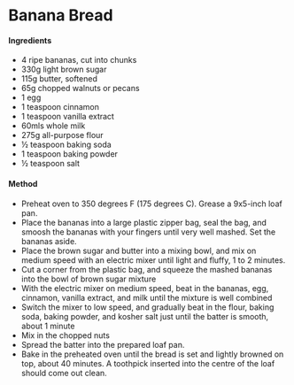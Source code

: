 # Banana Bread
#### Ingredients
-   4 ripe bananas, cut into chunks
-   330g light brown sugar
-   115g butter, softened
-   65g chopped walnuts or pecans
-   1 egg
-   1 teaspoon cinnamon
-   1 teaspoon vanilla extract
-   60mls whole milk
-   275g all-purpose flour
-   ½ teaspoon baking soda
-   1 teaspoon baking powder
-   ½ teaspoon salt

#### Method
-   Preheat oven to 350 degrees F (175 degrees C). Grease a 9x5-inch loaf pan.
-   Place the bananas into a large plastic zipper bag, seal the bag, and smoosh the bananas with your fingers until very well mashed. Set the bananas aside.
-   Place the brown sugar and butter into a mixing bowl, and mix on medium speed with an electric mixer until light and fluffy, 1 to 2 minutes.
-   Cut a corner from the plastic bag, and squeeze the mashed bananas into the bowl of brown sugar mixture
-   With the electric mixer on medium speed, beat in the bananas, egg, cinnamon, vanilla extract, and milk until the mixture is well combined
-   Switch the mixer to low speed, and gradually beat in the flour, baking soda, baking powder, and kosher salt just until the batter is smooth, about 1 minute
-   Mix in the chopped nuts
-   Spread the batter into the prepared loaf pan.
-   Bake in the preheated oven until the bread is set and lightly browned on top, about 40 minutes. A toothpick inserted into the centre of the loaf should come out clean.